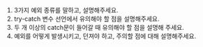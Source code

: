 1. 3가지 예외 종류를 말하고, 설명해주세요.
2. try-catch 변수 선언에서 유의해야 할 점을 설명해주세요.
3. 두 개 이상의 catch문이 들어갈 때 유의해야 할 점을 설명해 주세요.
4. 예외를 어떻게 발생시키고, 던져야 하고, 주의할 점에 대해 설명해주세요.
